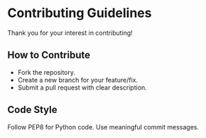 # Contributing Guidelines

Thank you for your interest in contributing!

## How to Contribute
- Fork the repository.
- Create a new branch for your feature/fix.
- Submit a pull request with clear description.

## Code Style
Follow PEP8 for Python code. Use meaningful commit messages.
